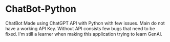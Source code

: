 # ChatBot-Python
ChatBot Made using ChatGPT API with Python with few issues.
Main do not have a working API Key.
Without API consists few bugs that need to be fixed.
I'm still a learner when making this application trying to learn GenAI.
